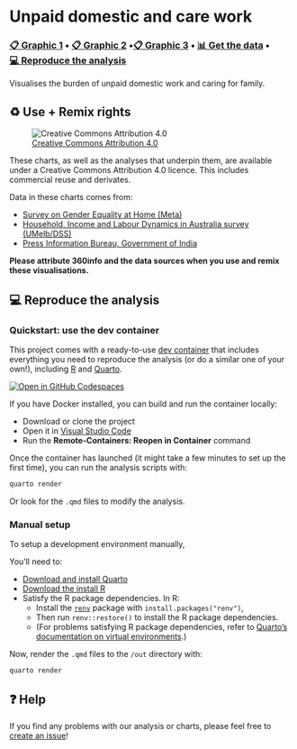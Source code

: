 
# Unpaid domestic and care work

### [📋 Graphic 1](https://unpaidwork.360visuals.org/timeuse-meta/?edshare) • [📋 Graphic 2](https://unpaidwork.360visuals.org/timeuse-hilda/?edshare) •[📋 Graphic 3](https://unpaidwork.360visuals.org/assets/gender-ratios.png) • [📊 Get the data](data) • [💻 Reproduce the analysis](#-reproduce-the-analysis)

Visualises the burden of unpaid domestic work and caring for family.

## ♻️ Use + Remix rights

<figure>
<img
src="https://mirrors.creativecommons.org/presskit/buttons/80x15/png/by.png"
alt="Creative Commons Attribution 4.0" />
<figcaption aria-hidden="true"><a
href="https://creativecommons.org/licenses/by/4.0">Creative Commons
Attribution 4.0</a></figcaption>
</figure>

These charts, as well as the analyses that underpin them, are available
under a Creative Commons Attribution 4.0 licence. This includes
commercial reuse and derivates.

<!-- Do any of the data sources fall under a different licence? If so, describe the licence and which parts of the data fall under it here! if most of it does, change the above and replace LICENCE.md too -->

Data in these charts comes from:

<ul>  
<li>  
<a href="https://dataforgood.facebook.com/dfg/tools/survey-on-gender-equality-at-home">Survey
on Gender Equality at Home (Meta)</a>  
</li>  
<li>  
<a href="https://melbourneinstitute.unimelb.edu.au/hilda">Household,
Income and Labour Dynamics in Australia survey (UMelb/DSS)</a>  
</li>  
<li>  
<a href="https://www.pib.gov.in/PressReleasePage.aspx?PRID=1660028">Press
Information Bureau, Government of India</a>  
</li>  
</ul>

**Please attribute 360info and the data sources when you use and remix
these visualisations.**

## 💻 Reproduce the analysis

### Quickstart: use the dev container

This project comes with a ready-to-use [dev
container](https://code.visualstudio.com/docs/remote/containers) that
includes everything you need to reproduce the analysis (or do a similar
one of your own!), including [R](https://r-project.org) and
[Quarto](https://quarto.org).

[![Open in GitHub
Codespaces](https://github.com/codespaces/badge.svg)](https://codespaces.new/360-info/report-women-unpaid-work?quickstart=1)

If you have Docker installed, you can build and run the container
locally:

- Download or clone the project
- Open it in [Visual Studio Code](https://code.visualstudio.com)
- Run the **Remote-Containers: Reopen in Container** command

Once the container has launched (it might take a few minutes to set up
the first time), you can run the analysis scripts with:

``` sh
quarto render
```

Or look for the `.qmd` files to modify the analysis.

### Manual setup

To setup a development environment manually,

You’ll need to:

- [Download and install Quarto](https://quarto.org/docs/get-started)
- [Download the install R](https://www.r-project.org)
- Satisfy the R package dependencies. In R:
  - Install the [`renv`](https://rstudio.github.io/renv) package with
    `install.packages("renv")`,
  - Then run `renv::restore()` to install the R package dependencies.
  - (For problems satisfying R package dependencies, refer to [Quarto’s
    documentation on virtual
    environments](https://quarto.org/docs/projects/virtual-environments.html).)

Now, render the `.qmd` files to the `/out` directory with:

``` sh
quarto render
```

## ❓ Help

If you find any problems with our analysis or charts, please feel free
to [create an
issue](https://github.com/360-info/report-women-unpaid-work/issues/new)!
